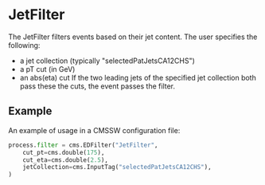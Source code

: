 # JetFilter
The JetFilter filters events based on their jet content. The user specifies the following:
* a jet collection (typically "selectedPatJetsCA12CHS")
* a pT cut (in GeV)
* an abs(eta) cut
If the two leading jets of the specified jet collection both pass these the cuts, the event passes the filter.

## Example
An example of usage in a CMSSW configuration file:
```python
process.filter = cms.EDFilter("JetFilter",
	cut_pt=cms.double(175),
	cut_eta=cms.double(2.5),
	jetCollection=cms.InputTag("selectedPatJetsCA12CHS"),
)
```
